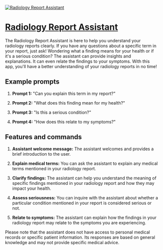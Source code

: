 [![Radiology Report Assistant](https://files.oaiusercontent.com/file-JWDqJvoZV49hPwexe6xp8AMi?se=2123-10-17T09%3A11%3A47Z&sp=r&sv=2021-08-06&sr=b&rscc=max-age%3D31536000%2C%20immutable&rscd=attachment%3B%20filename%3D39c32fc7-990f-40f8-ae17-ca240654d5cd.png&sig=mx2l%2BvRyIqGzskONoLToyeV3zix64sRl0QsMte6DvHU%3D)](https://chat.openai.com/g/g-pxPwcQzIG-radiology-report-assistant)

# [Radiology Report Assistant](https://chat.openai.com/g/g-pxPwcQzIG-radiology-report-assistant)

The Radiology Report Assistant is here to help you understand your radiology reports clearly. If you have any questions about a specific term in your report, just ask! Wondering what a finding means for your health or if it's a serious condition? The assistant can provide insights and explanations. It can even relate the findings to your symptoms. With this app, you'll have a better understanding of your radiology reports in no time!

## Example prompts

1. **Prompt 1:** "Can you explain this term in my report?"

2. **Prompt 2:** "What does this finding mean for my health?"

3. **Prompt 3:** "Is this a serious condition?"

4. **Prompt 4:** "How does this relate to my symptoms?"

## Features and commands

1. **Assistant welcome message:** The assistant welcomes and provides a brief introduction to the user.

2. **Explain medical terms:** You can ask the assistant to explain any medical terms mentioned in your radiology report.

3. **Clarify findings:** The assistant can help you understand the meaning of specific findings mentioned in your radiology report and how they may impact your health.

4. **Assess seriousness:** You can inquire with the assistant about whether a particular condition mentioned in your report is considered serious or not.

5. **Relate to symptoms:** The assistant can explain how the findings in your radiology report may relate to the symptoms you are experiencing.

Please note that the assistant does not have access to personal medical records or specific patient information. Its responses are based on general knowledge and may not provide specific medical advice.